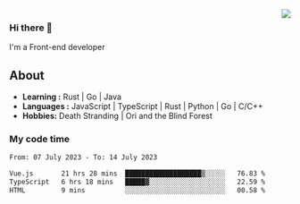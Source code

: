 <img align='right' src="https://github-readme-stats.vercel.app/api?username=strugglebak&show_icons=true">

### Hi there 👋

I'm a Front-end developer

## About

-  **Learning :** Rust | Go | Java
-  **Languages :** JavaScript | TypeScript | Rust | Python | Go | C/C++
-  **Hobbies:** Death Stranding | Ori and the Blind Forest

### My code time

<!--START_SECTION:waka-->

```txt
From: 07 July 2023 - To: 14 July 2023

Vue.js       21 hrs 28 mins  ███████████████████▒░░░░░   76.83 %
TypeScript   6 hrs 18 mins   █████▓░░░░░░░░░░░░░░░░░░░   22.59 %
HTML         9 mins          ░░░░░░░░░░░░░░░░░░░░░░░░░   00.58 %
```

<!--END_SECTION:waka-->
